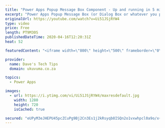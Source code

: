```yaml
---
title: "Power Apps Popup Message Box Component - Up and running in 5 min (Beginner)"
excerpt: "Power Apps Popup Message Box (or Dialog Box or whatever you prefer to call them) aren't currently supported out of the box, BUT because Power Apps is a no-cliff platform, it gives us all the tools to go and build our own. This works extremely well but it is quite a complex process unfortunately but again,"
originalUrl: https://youtube.com/watch?v=Ui51JSjRYW4
type: video
price: Free
length: PT9M30S
publishedDateTime: 2020-04-16T12:20:31Z
heat: 52

featuredContent: "<iframe width=\"800\" height=\"500\" frameborder=\"0\" src=\"https://www.youtube.com/embed/Ui51JSjRYW4\" allow=\"accelerometer; autoplay; encrypted-media; gyroscope; picture-in-picture\" allowfullscreen></iframe>"

provider:
  name: Dave's Tech Tips
  domain: ukuvuma.co.za

topics:
  - Power Apps

images:
  - url: https://i.ytimg.com/vi/Ui51JSjRYW4/maxresdefault.jpg
    width: 1280
    height: 720
    isCached: true

secured: "eUPyM3eJHEPU45pcZCuPg9Bj2Cn3Es1j2kRsyqb8ISQn2o1vxwhpcl0a9o/x+jPWTw5Ri4iNqq4KVAa4fArPTAMo/HE6Q6g0z35yypQuJU10Jd3u3cLgeG/l3vpbdksWqtFktiOwkXDAXlKyqzzS1HgA3H6NUsb1iPFerWhEoB8vnLizlBhRK/lsGut9at5GHEiaP/AuWlwv4ndAppTgAzXyeKcX8jeXW7dwJ+i2dXDpz3/ILKTWQ0x+h82fpgI5SHX3EoXiQP5pB8USkO4hIaX8QeUUUcoHmSj+InOfeyDpVTR0/iWWr9wjfUDsdZhB3LLBC113VKcMbxfULx9vMIto2/RdW96wC37qjEu336+Z+tSmgbzfOeoRY8MJt6TaRgxmkQrpJPb310WIsjWZWognyZkgWqaf7Ksq7ktPT+U=;CTnzIosgM8NisTKWf7EtIw=="
---
```


